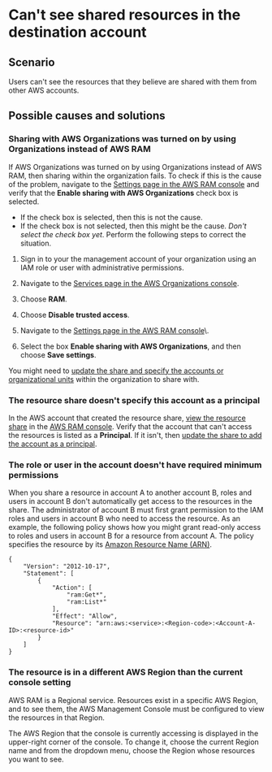 # Can't see shared resources in the destination account<a name="tshoot-cant-see-shared"></a>

## Scenario<a name="tshoot-cant-see-shared-scenario"></a>

Users can't see the resources that they believe are shared with them from other AWS accounts\.

## Possible causes and solutions<a name="tshoot-cant-see-shared-causes-and-solutions"></a>

### Sharing with AWS Organizations was turned on by using Organizations instead of AWS RAM<a name="tshoot-cant-see-shared-1"></a>

If AWS Organizations was turned on by using Organizations instead of AWS RAM, then sharing within the organization fails\. To check if this is the cause of the problem, navigate to the [Settings page in the AWS RAM console](https://console.aws.amazon.com/ram/home#Settings:) and verify that the **Enable sharing with AWS Organizations** check box is selected\. 
+ If the check box is selected, then this is not the cause\.
+ If the check box is not selected, then this might be the cause\. *Don't select the check box yet*\. Perform the following steps to correct the situation\.

1. Sign in to your the management account of your organization using an IAM role or user with administrative permissions\.

1. Navigate to the [Services page in the AWS Organizations console](https://console.aws.amazon.com/organizations/v2/home/services)\.

1. Choose **RAM**\.

1. Choose **Disable trusted access**\.

1. Navigate to the [Settings page in the AWS RAM console](https://console.aws.amazon.com/ram/home#Settings:)\.

1. Select the box **Enable sharing with AWS Organizations**, and then choose **Save settings**\.

You might need to [update the share and specify the accounts or organizational units](working-with-sharing-update.md) within the organization to share with\.

### The resource share doesn't specify this account as a principal<a name="tshoot-cant-see-shared-2"></a>

In the AWS account that created the resource share, [view the resource share](working-with-sharing-view-sr.md) in the [AWS RAM console](https://console.aws.amazon.com/ram/home)\. Verify that the account that can't access the resources is listed as a **Principal**\. If it isn't, then [update the share to add the account as a principal](working-with-sharing-update.md)\.

### The role or user in the account doesn't have required minimum permissions<a name="tshoot-cant-see-shared-3"></a>

When you share a resource in account A to another account B, roles and users in account B don't automatically get access to the resources in the share\. The administrator of account B must first grant permission to the IAM roles and users in account B who need to access the resource\. As an example, the following policy shows how you might grant read\-only access to roles and users in account B for a resource from account A\. The policy specifies the resource by its [Amazon Resource Name \(ARN\)](https://docs.aws.amazon.com/general/latest/gr/aws-arns-and-namespaces.html)\.

```
{
    "Version": "2012-10-17",
    "Statement": [
        {
            "Action": [
                "ram:Get*",
                "ram:List*"
            ],
            "Effect": "Allow",
            "Resource": "arn:aws:<service>:<Region-code>:<Account-A-ID>:<resource-id>"
        }
    ]
}
```

### The resource is in a different AWS Region than the current console setting<a name="tshoot-cant-see-shared-4"></a>

AWS RAM is a Regional service\. Resources exist in a specific AWS Region, and to see them, the AWS Management Console must be configured to view the resources in that Region\.

The AWS Region that the console is currently accessing is displayed in the upper\-right corner of the console\. To change it, choose the current Region name and from the dropdown menu, choose the Region whose resources you want to see\.